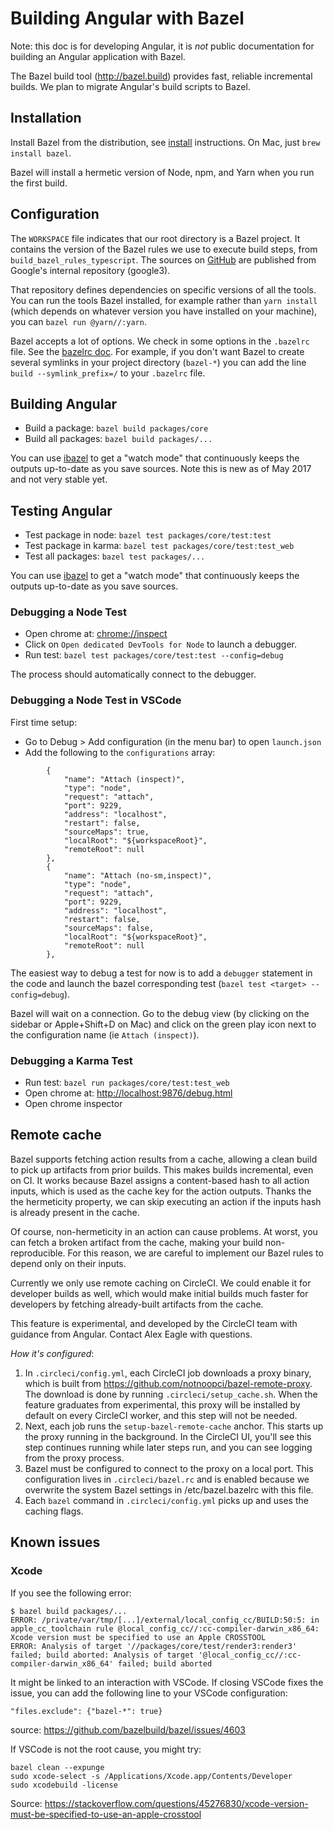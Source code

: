 # Building Angular with Bazel

Note: this doc is for developing Angular, it is _not_ public
documentation for building an Angular application with Bazel.

The Bazel build tool (http://bazel.build) provides fast, reliable
incremental builds. We plan to migrate Angular's build scripts to
Bazel.

## Installation

Install Bazel from the distribution, see [install] instructions.
On Mac, just `brew install bazel`.

Bazel will install a hermetic version of Node, npm, and Yarn when
you run the first build.

[install]: https://bazel.build/versions/master/docs/install.html

## Configuration

The `WORKSPACE` file indicates that our root directory is a
Bazel project. It contains the version of the Bazel rules we
use to execute build steps, from `build_bazel_rules_typescript`.
The sources on [GitHub] are published from Google's internal
repository (google3).

That repository defines dependencies on specific versions of
all the tools. You can run the tools Bazel installed, for
example rather than `yarn install` (which depends on whatever
version you have installed on your machine), you can
`bazel run @yarn//:yarn`.

Bazel accepts a lot of options. We check in some options in the
`.bazelrc` file. See the [bazelrc doc]. For example, if you don't
want Bazel to create several symlinks in your project directory
(`bazel-*`) you can add the line `build --symlink_prefix=/` to your
`.bazelrc` file.

[GitHub]: https://github.com/bazelbuild/rules_typescript
[bazelrc doc]: https://bazel.build/versions/master/docs/bazel-user-manual.html#bazelrc

## Building Angular

- Build a package: `bazel build packages/core`
- Build all packages: `bazel build packages/...`

You can use [ibazel] to get a "watch mode" that continuously
keeps the outputs up-to-date as you save sources. Note this is
new as of May 2017 and not very stable yet.

[ibazel]: https://github.com/bazelbuild/bazel-watcher

## Testing Angular

- Test package in node: `bazel test packages/core/test:test`
- Test package in karma: `bazel test packages/core/test:test_web`
- Test all packages: `bazel test packages/...`

You can use [ibazel] to get a "watch mode" that continuously
keeps the outputs up-to-date as you save sources.

### Debugging a Node Test

- Open chrome at: [chrome://inspect](chrome://inspect)
- Click on  `Open dedicated DevTools for Node` to launch a debugger.
- Run test: `bazel test packages/core/test:test --config=debug`

The process should automatically connect to the debugger.

### Debugging a Node Test in VSCode

First time setup:
- Go to Debug > Add configuration (in the menu bar) to open `launch.json`
- Add the following to the `configurations` array:

```
        {
            "name": "Attach (inspect)",
            "type": "node",
            "request": "attach",
            "port": 9229,
            "address": "localhost",
            "restart": false,
            "sourceMaps": true,
            "localRoot": "${workspaceRoot}",
            "remoteRoot": null
        },
        {
            "name": "Attach (no-sm,inspect)",
            "type": "node",
            "request": "attach",
            "port": 9229,
            "address": "localhost",
            "restart": false,
            "sourceMaps": false,
            "localRoot": "${workspaceRoot}",
            "remoteRoot": null
        },
```

The easiest way to debug a test for now is to add a `debugger` statement in the code
and launch the bazel corresponding test (`bazel test <target> --config=debug`).

Bazel will wait on a connection. Go to the debug view (by clicking on the sidebar or
Apple+Shift+D on Mac) and click on the green play icon next to the configuration name
(ie `Attach (inspect)`).

### Debugging a Karma Test

- Run test: `bazel run packages/core/test:test_web`
- Open chrome at: [http://localhost:9876/debug.html](http://localhost:9876/debug.html)
- Open chrome inspector

## Remote cache

Bazel supports fetching action results from a cache, allowing a clean build to pick up artifacts from prior builds.
This makes builds incremental, even on CI.
It works because Bazel assigns a content-based hash to all action inputs, which is used as the cache key for the action outputs.
Thanks the the hermeticity property, we can skip executing an action if the inputs hash is already present in the cache.

Of course, non-hermeticity in an action can cause problems.
At worst, you can fetch a broken artifact from the cache, making your build non-reproducible.
For this reason, we are careful to implement our Bazel rules to depend only on their inputs.

Currently we only use remote caching on CircleCI.
We could enable it for developer builds as well, which would make initial builds much faster for developers by fetching already-built artifacts from the cache.

This feature is experimental, and developed by the CircleCI team with guidance from Angular.
Contact Alex Eagle with questions.

*How it's configured*:

1. In `.circleci/config.yml`, each CircleCI job downloads a proxy binary, which is built from https://github.com/notnoopci/bazel-remote-proxy. The download is done by running `.circleci/setup_cache.sh`. When the feature graduates from experimental, this proxy will be installed by default on every CircleCI worker, and this step will not be needed.
1. Next, each job runs the `setup-bazel-remote-cache` anchor. This starts up the proxy running in the background. In the CircleCI UI, you'll see this step continues running while later steps run, and you can see logging from the proxy process.
1. Bazel must be configured to connect to the proxy on a local port. This configuration lives in `.circleci/bazel.rc` and is enabled because we overwrite the system Bazel settings in /etc/bazel.bazelrc with this file.
1. Each `bazel` command in `.circleci/config.yml` picks up and uses the caching flags.

## Known issues

### Xcode

If you see the following error:

```
$ bazel build packages/...
ERROR: /private/var/tmp/[...]/external/local_config_cc/BUILD:50:5: in apple_cc_toolchain rule @local_config_cc//:cc-compiler-darwin_x86_64: Xcode version must be specified to use an Apple CROSSTOOL
ERROR: Analysis of target '//packages/core/test/render3:render3' failed; build aborted: Analysis of target '@local_config_cc//:cc-compiler-darwin_x86_64' failed; build aborted
```

It might be linked to an interaction with VSCode.
If closing VSCode fixes the issue, you can add the following line to your VSCode configuration:

```
"files.exclude": {"bazel-*": true}
```

source: https://github.com/bazelbuild/bazel/issues/4603

If VSCode is not the root cause, you might try:

```
bazel clean --expunge
sudo xcode-select -s /Applications/Xcode.app/Contents/Developer
sudo xcodebuild -license
```

Source: https://stackoverflow.com/questions/45276830/xcode-version-must-be-specified-to-use-an-apple-crosstool
